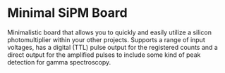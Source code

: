 # Minimal SiPM Board

Minimalistic board that allows you to quickly and easily utilize a silicon photomultiplier within your other projects. Supports a range of input voltages, has a digital (TTL) pulse output for the registered counts and a direct output for the amplified pulses to include some kind of peak detection for gamma spectroscopy.
